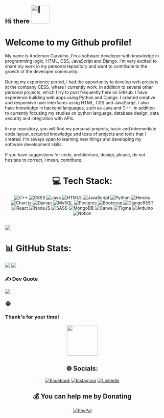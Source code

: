  ## Hi there <source srcset="https://fonts.gstatic.com/s/e/notoemoji/latest/1fae1/512.webp" type="image/webp"><img src="https://fonts.gstatic.com/s/e/notoemoji/latest/1fae1/512.gif" alt="🫡" width="60" height="60">
 # Welcome to my Github profile!
 
  My name is Anderson Carvalho, I'm a software developer with knowledge in programming logic, HTML, CSS, JavaScript and Django. I'm very excited to share my work in my personal repository and want to contribute to the growth of the developer community.<br><br>During my experience period, I had the opportunity to develop web projects at the company CESS, where I currently work, in addition to several other personal projects, which I try to post frequently here on GitHub. I have experience building web apps using Python and Django. 
    I created creative and responsive user interfaces using HTML, CSS and JavaScript. I also have knowledge in backend languages, such as Java and C++, in addition to currently focusing my studies on python language, database design, data security and integration with APIs.<br><br>In my repository, you will find my personal projects, basic and intermediate code layout, acquired knowledge and tests of projects and tools that I created. I'm always open to learning new things and developing my software development skills.<br><br>If you have suggestions for code, architecture, design, please, do not hesitate to correct, I mean, contribute.
    
<div id =techstack align="center">
 
# 💻 Tech Stack:
![C++](https://img.shields.io/badge/c++-%2300599C.svg?style=plastic&logo=c%2B%2B&logoColor=white) ![CSS3](https://img.shields.io/badge/css3-%231572B6.svg?style=plastic&logo=css3&logoColor=white) ![Java](https://img.shields.io/badge/java-%23ED8B00.svg?style=plastic&logo=java&logoColor=white) ![HTML5](https://img.shields.io/badge/html5-%23E34F26.svg?style=plastic&logo=html5&logoColor=white) ![JavaScript](https://img.shields.io/badge/javascript-%23323330.svg?style=plastic&logo=javascript&logoColor=%23F7DF1E) ![Python](https://img.shields.io/badge/python-3670A0?style=plastic&logo=python&logoColor=ffdd54) ![Heroku](https://img.shields.io/badge/heroku-%23430098.svg?style=plastic&logo=heroku&logoColor=white) ![Chart.js](https://img.shields.io/badge/chart.js-F5788D.svg?style=plastic&logo=chart.js&logoColor=white) ![Django](https://img.shields.io/badge/django-%23092E20.svg?style=plastic&logo=django&logoColor=white) ![MySQL](https://img.shields.io/badge/mysql-%2300f.svg?style=plastic&logo=mysql&logoColor=white) ![Postgres](https://img.shields.io/badge/postgres-%23316192.svg?style=plastic&logo=postgresql&logoColor=white) ![Bootstrap](https://img.shields.io/badge/bootstrap-%23563D7C.svg?style=plastic&logo=bootstrap&logoColor=white) ![DjangoREST](https://img.shields.io/badge/DJANGO-REST-ff1709?style=plastic&logo=django&logoColor=white&color=ff1709&labelColor=gray) ![React](https://img.shields.io/badge/react-%2320232a.svg?style=plastic&logo=react&logoColor=%2361DAFB) ![NodeJS](https://img.shields.io/badge/node.js-6DA55F?style=plastic&logo=node.js&logoColor=white) ![SASS](https://img.shields.io/badge/SASS-hotpink.svg?style=plastic&logo=SASS&logoColor=white) ![MongoDB](https://img.shields.io/badge/MongoDB-%234ea94b.svg?style=plastic&logo=mongodb&logoColor=white) ![Canva](https://img.shields.io/badge/Canva-%2300C4CC.svg?style=plastic&logo=Canva&logoColor=white) 	![Figma](https://img.shields.io/badge/figma-%23F24E1E.svg?style=plastic&logo=figma&logoColor=white) ![Arduino](https://img.shields.io/badge/-Arduino-00979D?style=plastic&logo=Arduino&logoColor=white) ![Notion](https://img.shields.io/badge/Notion-%23000000.svg?style=plastic&logo=notion&logoColor=white) <br>
<br>
 
 </div>
 
![](https://github-readme-stats.vercel.app/api/top-langs/?username=andersonlimacrv&theme=radical&hide_border=false&include_all_commits=true&count_private=true&layout=compact)


# 📊 GitHub Stats:
![](https://github-readme-stats.vercel.app/api?username=andersonlimacrv&show_icons=true&theme=radical&hide_border=false&include_all_commits=true&count_private=true) ![](https://github-readme-streak-stats.herokuapp.com/?user=andersonlimacrv&theme=radical&hide_border=false)

### ✍️ Dev Quote
![](https://quotes-github-readme.vercel.app/api?type=horizontal&theme=radical)
### 😂 
### Thank's for your time!
<div id="header" align="center">
  <img src="https://media.giphy.com/media/M9gbBd9nbDrOTu1Mqx/giphy.gif" width="100"/>
</div>
<div id ="socials" align="center">
 
## 🌐 Socials:
[![Facebook](https://img.shields.io/badge/Facebook-%231877F2.svg?logo=Facebook&logoColor=white)](https://facebook.com/andersonlimacrv) [![Instagram](https://img.shields.io/badge/Instagram-%23E4405F.svg?logo=Instagram&logoColor=white)](https://instagram.com/andersonlimacrv) [![LinkedIn](https://img.shields.io/badge/LinkedIn-%230077B5.svg?logo=linkedin&logoColor=white)](https://linkedin.com/in/andersonlimacrv) 
  ## 💰 You can help me by Donating
  [![PayPal](https://img.shields.io/badge/PayPal-00457C?style=for-the-badge&logo=paypal&logoColor=white)](https://paypal.me/andersonlimacrv@gmail.com) 

  </div>
<!-- Proudly created withh GPRM ( https://gprm.itsvg.in ) -->
